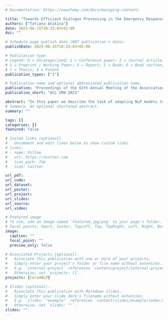 ```yaml
---
# Documentation: https://wowchemy.com/docs/managing-content/

title: "Towards Efficient Dialogue Processing in the Emergency Response Domain"
authors: ["Tatiana Anikina"]
date: 2023-06-15T10:33:03+02:00
doi: ""

# Schedule page publish date (NOT publication's date).
publishDate: 2023-06-15T10:33:03+02:00

# Publication type.
# Legend: 0 = Uncategorized; 1 = Conference paper; 2 = Journal article;
# 3 = Preprint / Working Paper; 4 = Report; 5 = Book; 6 = Book section;
# 7 = Thesis; 8 = Patent
publication_types: ["1"]

# Publication name and optional abbreviated publication name.
publication: "Proceedings of the 61th Annual Meeting of the Association for Computational Linguistics: Student Research Workshop"
publication_short: "ACL SRW 2023"

abstract: "In this paper we describe the task of adapting NLP models to dialogue processing in the emergency response domain. Our goal is to provide a recipe for building a system that performs dialogue act classification and domain-specific slot tagging while being efficient, flexible and robust. We show that adapter models (Pfeiffer et al., 2020) perform well in the emergency response domain and benefit from additional dialogue context and speaker information. Comparing adapters to standard fine-tuned Transformer models we show that they achieve competitive results and can easily accommodate new tasks without significant memory increase since the base model can be shared between the adapters specializing on different tasks. We also address the problem of scarce annotations in the emergency response domain and evaluate different data augmentation techniques in a low-resource setting."
# Summary. An optional shortened abstract.
summary: ""

tags: []
categories: []
featured: false

# Custom links (optional).
#   Uncomment and edit lines below to show custom links.
# links:
# - name: Follow
#   url: https://twitter.com
#   icon_pack: fab
#   icon: twitter

url_pdf:
url_code:
url_dataset:
url_poster:
url_project:
url_slides:
url_source:
url_video:

# Featured image
# To use, add an image named `featured.jpg/png` to your page's folder. 
# Focal points: Smart, Center, TopLeft, Top, TopRight, Left, Right, BottomLeft, Bottom, BottomRight.
image:
  caption: ""
  focal_point: ""
  preview_only: false

# Associated Projects (optional).
#   Associate this publication with one or more of your projects.
#   Simply enter your project's folder or file name without extension.
#   E.g. `internal-project` references `content/project/internal-project/index.md`.
#   Otherwise, set `projects: []`.
projects: [Cora4NLP]

# Slides (optional).
#   Associate this publication with Markdown slides.
#   Simply enter your slide deck's filename without extension.
#   E.g. `slides: "example"` references `content/slides/example/index.md`.
#   Otherwise, set `slides: ""`.
slides: ""
---
```

